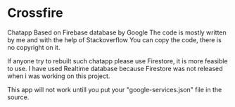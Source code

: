 # Crossfire
Chatapp Based on Firebase database by Google
The code is mostly written by me and with the help of Stackoverflow
You can copy the code, there is no copyright on it.

If anyone try to rebuilt such chatapp please use Firestore, it is more feasible to use. I have used Realtime database because Firestore was not released when i was working on this project.

This app will not work untill you put your "google-services.json" file in the source.
